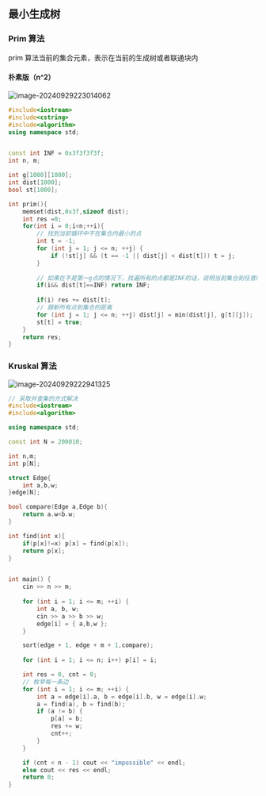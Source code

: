## 最小生成树



### Prim 算法

prim 算法当前的集合元素，表示在当前的生成树或者联通块内



#### 朴素版（n^2）

![image-20240929223014062](C:\Users\Administrator\AppData\Roaming\Typora\typora-user-images\image-20240929223014062.png)



```c++
#include<iostream>
#include<cstring>
#include<algorithm>
using namespace std;


const int INF = 0x3f3f3f3f;
int n, m;

int g[1000][1000];
int dist[1000];
bool st[1000];

int prim(){
    memset(dist,0x3f,sizeof dist);
    int res =0;
    for(int i = 0;i<n;++i){
        // 找到当前循环中不在集合内最小的点
        int t = -1;
		for (int j = 1; j <= n; ++j) {
			if (!st[j] && (t == -1 || dist[j] < dist[t])) t = j;
		}
        
        // 如果在不是第一g点的情况下，找遍所有的点都是INF的话，说明当前集合到任意除了集合外的点都是无穷远
        if(i&& dist[t]==INF) return INF;
        
        if(i) res += dist[t];
        // 跟新所有点到集合的距离
        for (int j = 1; j <= n; ++j) dist[j] = min(dist[j], g[t][j]);
        st[t] = true;
    }
    return res;
}
```



### Kruskal 算法

![image-20240929222941325](C:\Users\Administrator\AppData\Roaming\Typora\typora-user-images\image-20240929222941325.png)

```C++
// 采取并查集的方式解决
#include<iostream>
#include<algorithm>

using namespace std;

const int N = 200010;

int n,m;
int p[N];

struct Edge{
    int a,b,w;
}edge[N];

bool compare(Edge a,Edge b){
    return a.w<b.w;
}

int find(int x){
    if(p[x]!=x) p[x] = find(p[x]);
    return p[x];
}


int main() {
	cin >> n >> m;
	
	for (int i = 1; i <= m; ++i) {
		int a, b, w;
		cin >> a >> b >> w;
		edge[i] = { a,b,w };
	}

	sort(edge + 1, edge + m + 1,compare);
	
	for (int i = 1; i <= n; i++) p[i] = i;

	int res = 0, cnt = 0;
    // 枚举每一条边
	for (int i = 1; i <= m; ++i) {
		int a = edge[i].a, b = edge[i].b, w = edge[i].w;
		a = find(a), b = find(b);
		if (a != b) {
			p[a] = b;
			res += w;
			cnt++;
		}	
	}

	if (cnt < n - 1) cout << "impossible" << endl;
	else cout << res << endl;
	return 0;
}


```

